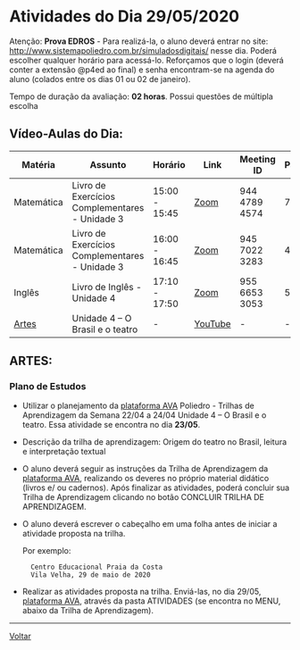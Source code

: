 # Atividades do Dia 29/05/2020

Atenção: **Prova EDROS** - Para realizá-la, o aluno deverá entrar no site: <http://www.sistemapoliedro.com.br/simuladosdigitais/> nesse dia. Poderá escolher qualquer horário para acessá-lo. Reforçamos que o login (deverá conter a extensão @p4ed ao final) e senha encontram-se na agenda do aluno (colados entre os dias 01 ou 02 de janeiro).

  Tempo de duração da avaliação: **02 horas**. Possui questões de múltipla escolha

## Vídeo-Aulas do Dia:

| Matéria | Assunto |Horário | Link | Meeting ID | Password |
|---------|---------|--------|------|------------|----------|
| Matemática | Livro de Exercícios Complementares - Unidade 3 | 15:00 - 15:45 | [Zoom](https://zoom.us/j/94447894574?pwd=emFoMldxV3l6L2Z6dHBoeXBqSkhDUT09) | 944 4789 4574 | 713692 |
| Matemática | Livro de Exercícios Complementares - Unidade 3 | 16:00 - 16:45 | [Zoom](https://zoom.us/j/94570223283?pwd=dWdQaXhnTXhlZjU5RGtsNkhwa2Zydz09) | 945 7022 3283 | 467172 |
| Inglês | Livro de Inglês - Unidade 4 | 17:10 - 17:50 | [Zoom](https://zoom.us/j/95566533053?pwd=U2Y2SkpFNzYwb0hoaElFK3Jlamg3dz09) | 955 6653 3053 | 569781 | 
| [Artes](#artes) | Unidade 4 – O Brasil e o teatro | - | [YouTube](https://www.youtube.com/watch?v=6GT7BHTWonw) | - | - |


## ARTES:

### Plano de Estudos

* Utilizar o planejamento da [plataforma AVA] Poliedro - Trilhas de Aprendizagem da Semana 22/04 a 24/04 Unidade 4 – O Brasil e o teatro. Essa atividade se encontra no dia **23/05**.

* Descrição da trilha de aprendizagem: Origem do teatro no Brasil, leitura e interpretação textual

* O aluno deverá seguir as instruções da Trilha de Aprendizagem da [plataforma AVA], realizando os deveres no próprio material didático (livros e/ ou cadernos). Após finalizar as atividades, poderá concluir sua Trilha de Aprendizagem clicando no botão CONCLUIR TRILHA DE APRENDIZAGEM.

* O aluno deverá escrever o cabeçalho em uma folha antes de iniciar a atividade proposta na trilha.

  Por exemplo:

        Centro Educacional Praia da Costa
        Vila Velha, 29 de maio de 2020

* Realizar as atividades proposta na trilha. Enviá-las, no dia 29/05, [plataforma AVA], através da pasta ATIVIDADES (se encontra no MENU, abaixo da Trilha de Aprendizagem).

---
[Voltar](index.md)


[plataforma AVA]: https://poliedro-ava.azurewebsites.net
